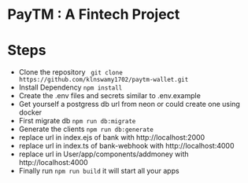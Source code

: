 # PayTM : A Fintech Project

# Steps
- Clone the repository ``` git clone https://github.com/klnswamy1702/paytm-wallet.git```
- Install Dependency  ``` npm install ```
- Create the .env files and secrets similar to .env.example
- Get yourself a postgress db url from neon or could create one using docker
- First migrate db ``` npm run db:migrate ```
- Generate the clients ``` npm run db:generate ```
- replace url in index.ejs of bank with http://localhost:2000
- replace url in index.ts of bank-webhook with http://localhost:4000
- replace url in User/app/components/addmoney with http://localhost:4000
- Finally run ``` npm run build ``` it will start all your apps